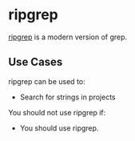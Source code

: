# ripgrep

[ripgrep][ripgrep] is a modern version of grep.

## Use Cases

ripgrep can be used to:

- Search for strings in projects

You should not use ripgrep if:

- You should use ripgrep.

[ripgrep]: https://github.com/BurntSushi/ripgrep
